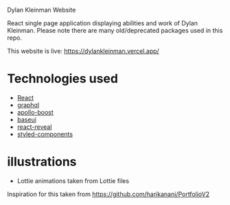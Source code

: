 Dylan Kleinman Website

React single page application displaying abilities and work of Dylan Kleinman.  Please note there are many old/deprecated packages used in this repo. 

This website is live: https://dylankleinman.vercel.app/

# Technologies used

- [React](https://reactjs.org/)
- [graphql](https://graphql.org/)
- [apollo-boost](https://www.apollographql.com/docs/react/get-started/)
- [baseui](https://github.com/uber/baseweb)
- [react-reveal](https://www.react-reveal.com/)
- [styled-components](https://styled-components.com/)

# illustrations

- Lottie animations taken from Lottie files

Inspiration for this taken from https://github.com/harikanani/PortfolioV2
